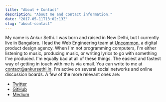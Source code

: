```yaml
---
title: "About + Contact"
description: "About me and contact information."
date: "2017-05-11T13:02:13Z"
slug: "about-contact"
---
```


My name is Ankur Sethi. I was born and raised in New Delhi, but I currently live in Bangalore. I lead the Web Engineering team at [Uncommon](http://uncommon.is), a digital product design agency. When I'm not programming computers, I'm either listening to music, producing music, or writing lyrics to go with something I've produced. I'm equally bad at all of these things. The easiest and fastest way of getting in touch with me is via email. You can write to me at [contact@ankursethi.in](mailto:contact@ankursethi.in). I'm active on several social networks and online discussion boards. A few of the more relevant ones are: 

  * [Twitter](https://twitter.com/ankurs3thi)
  * [GitHub](https://github.com/s3thi)
  * [Medium](https://medium.com/@ankurs3thi)